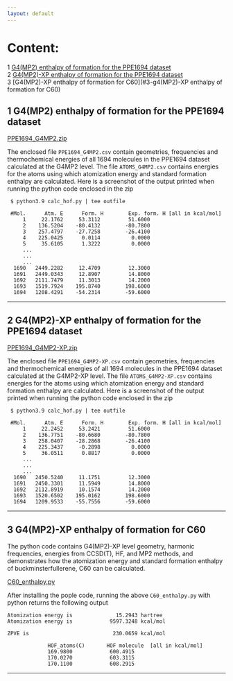 ```yaml
---
layout: default
---
```

# Content:
1 [G4(MP2) enthalpy of formation for the PPE1694 dataset](#1-g4(MP2)-enthalpy-of-formation-for-the-PPE1694-dataset)    
2 [G4(MP2)-XP enthalpy of formation for the PPE1694 dataset](#2-g4(MP2)-XP-enthalpy-of-formation-for-the-PPE1694-dataset)      
3 [G4(MP2)-XP enthalpy of formation for C60](#3-g4(MP2)-XP enthalpy of formation for C60)  
  
## 1 G4(MP2) enthalpy of formation for the PPE1694 dataset

[PPE1694_G4MP2.zip](https://github.com/moldis-group/pople/blob/main/benchmarks/PPE1694_G4MP2.zip)

The enclosed file `PPE1694_G4MP2.csv` contain geometries, frequencies and thermochemical energies of all 1694 molecules in the PPE1694 dataset calculated at the G4MP2 level. The file `ATOMS_G4MP2.csv` contains energies for the atoms using which atomization energy and standard formation enthalpy are calculated. Here is a screenshot of the output printed when running the python code enclosed in the zip

```
 $ python3.9 calc_hof.py | tee outfile

 #Mol.      Atm. E      Form. H        Exp. form. H [all in kcal/mol]
     1     22.1762     53.3112         51.6000
     2    136.5204    -80.4132        -80.7800
     3    257.4797    -27.7258        -26.4100
     4    225.0425      0.0114          0.0000
     5     35.6105      1.3222          0.0000
     ...
     ...
     ...
  1690   2449.2282     12.4709         12.3000
  1691   2449.0343     12.8907         14.8000
  1692   2111.7479     11.3013         14.2000
  1693   1519.7924    195.8740        198.6000
  1694   1208.4291    -54.2314        -59.6000

```

* * *

## 2 G4(MP2)-XP enthalpy of formation for the PPE1694 dataset

[PPE1694_G4MP2-XP.zip](https://github.com/moldis-group/pople/blob/main/benchmarks/PPE1694_G4MP2-XP.zip)

The enclosed file `PPE1694_G4MP2-XP.csv` contain geometries, frequencies and thermochemical energies of all 1694 molecules in the PPE1694 dataset calculated at the G4MP2-XP level. The file `ATOMS_G4MP2-XP.csv` contains energies for the atoms using which atomization energy and standard formation enthalpy are calculated. Here is a screenshot of the output printed when running the python code enclosed in the zip

```
 $ python3.9 calc_hof.py | tee outfile

 #Mol.      Atm. E      Form. H        Exp. form. H [all in kcal/mol]
     1     22.2452     53.2421         51.6000
     2    136.7751    -80.6680        -80.7800
     3    258.0407    -28.2868        -26.4100
     4    225.3437     -0.2898          0.0000
     5     36.0511      0.8817          0.0000
     ...
     ...
     ...
  1690   2450.5240     11.1751         12.3000
  1691   2450.3301     11.5949         14.8000
  1692   2112.8919     10.1574         14.2000
  1693   1520.6502    195.0162        198.6000
  1694   1209.9533    -55.7556        -59.6000

```

* * *

## 3 G4(MP2)-XP enthalpy of formation for C60
The python code contains G4(MP2)-XP level geometry, harmonic frequencies, energies from CCSD(T), HF, and MP2 methods, and demonstrates how the atomization energy and standard formation enthalpy of buckminsterfullerene, C60 can be calculated.

[C60_enthalpy.py](https://github.com/moldis-group/pople/blob/main/benchmarks/C60_enthalpy.py)

After installing the pople code, running the above `C60_enthalpy.py` with python returns the following output

```
Atomization energy is              15.2943 hartree    
Atomization energy is            9597.3248 kcal/mol    

ZPVE is                           230.0659 kcal/mol    

             HOF_atoms(C)       HOF molecule  [all in kcal/mol]
             169.9800            600.4915
             170.0270            603.3115
             170.1100            608.2915
```

* * *


